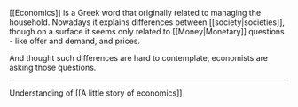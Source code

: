 [[Economics]] is a Greek word that originally related to managing the household. Nowadays it explains differences between [[society|societies]], though on a surface it seems only related to [[Money|Monetary]] questions - like offer and demand, and prices.

And thought such differences are hard to contemplate, economists are asking those questions.

---

Understanding of [[A little story of economics]]